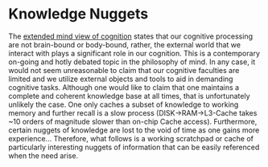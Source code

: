 # Knowledge Nuggets

The [extended mind view of cognition](https://plato.stanford.edu/entries/embodied-cognition/#EmbCogExtMinThe) states that our cognitive processing are not brain-bound or body-bound, rather, the external world that we interact with plays a significant role in our cognition. This is a contemporary on-going and hotly debated topic in the philosophy of mind. In any case, it would not seem unreasonable to claim that our cognitive faculties are limited and we utilize external objects and tools to aid in demanding cognitive tasks. Although one would like to claim that one maintains a complete and coherent knowledge base at all times, that is unfortunately unlikely the case. One only caches a subset of knowledge to working memory and further recall is a slow process (DISK->RAM->L3-Cache takes ~10 orders of magnitude slower than on-chip Cache access). Furthermore, certain nuggets of knowledge are lost to the void of time as one gains more experience... Therefore, what follows is a working scratchpad or cache of particularly interesting nuggets of information that can be easily referenced when the need arise.
